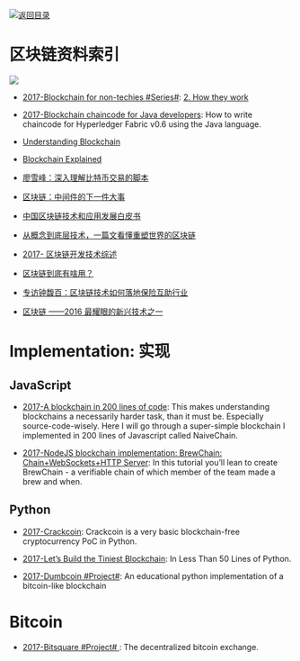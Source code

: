 [![返回目录](https://parg.co/UGo)](https://parg.co/b4z) 
 


# 区块链资料索引

![](https://cdn-images-1.medium.com/max/2000/1*BphKK1wX2TbhiFmbUFtI5w.jpeg)

* [2017-Blockchain for non-techies #Series#](https://hackernoon.com/blockchain-for-non-techies-2-how-they-work-2f94d313c7e5): [2. How they work](https://hackernoon.com/blockchain-for-non-techies-2-how-they-work-2f94d313c7e5)

* [2017-Blockchain chaincode for Java developers](https://parg.co/bRM): How to write chaincode for Hyperledger Fabric v0.6 using the Java language.

* [Understanding Blockchain](https://iot-for-all.com/understanding-blockchain-5cda2919efff#.m7ei7v4lt)

* [Blockchain Explained](https://medium.com/ymedialabs-innovation/blockchain-explained-cdcf5beb30f5#.tvx66vn0j)

* [廖雪峰：深入理解比特币交易的脚本](https://zhuanlan.zhihu.com/p/24838810)

* [区块链：中间件的下一件大事](http://www.infoq.com/cn/articles/blockchain-middleware)

* [中国区块链技术和应用发展白皮书](http://chainb.com/download/%E5%B7%A5%E4%BF%A1%E9%83%A8-%E4%B8%AD%E5%9B%BD%E5%8C%BA%E5%9D%97%E9%93%BE%E6%8A%80%E6%9C%AF%E5%92%8C%E5%BA%94%E7%94%A8%E5%8F%91%E5%B1%95%E7%99%BD%E7%9A%AE%E4%B9%A61014.pdf)

* [从概念到底层技术，一篇文看懂重塑世界的区块链](http://mp.weixin.qq.com/s?__biz=MjM5MDE0Mjc4MA==&mid=2650994345&idx=1&sn=0999eb0d4e2b0819751a6b73334c2b0c&chksm=bdbf0efa8ac887ec4eab294794fec20f6883f181f25eb3bf0c41cb1eb27c62a0789e47251772&mpshare=1&scene=1&srcid=10103NGYuJvWEPqZ2Xss6Vcc#rd)

* [2017- 区块链开发技术综述](http://mp.weixin.qq.com/s/LSTYz1LyRdrhOwbg0f4v2A)

- [区块链到底有啥用？ ](http://mp.weixin.qq.com/s?__biz=MzA5Mzk0MDU1Ng==&mid=2650893865&idx=1&sn=a9a5ec4388100528c69a2629725a6dc7&chksm=8ba3f00abcd4791cec625842185a7948d03d1a82afdd2bf550cac2becab1cfa65a27a266e22d&scene=0#wechat_redirect)

- [专访钟馥百：区块链技术如何落地保险互助行业](http://www.infoq.com/cn/news/2016/08/zhongfubai-interview)

- [区块链 ——2016 最耀眼的新兴技术之一 ](http://mp.weixin.qq.com/s?__biz=MzI3MzEzMDI1OQ==&mid=2651815383&idx=1&sn=dd55f73df9f054b4d1354675f76b2f61)

# Implementation: 实现

## JavaScript

* [2017-A blockchain in 200 lines of code](http://6me.us/8sPpk): This makes understanding blockchains a necessarily harder task, than it must be. Especially source-code-wisely. Here I will go through a super-simple blockchain I implemented in 200 lines of Javascript called NaiveChain.

* [2017-NodeJS blockchain implementation: BrewChain: Chain+WebSockets+HTTP Server](http://www.darrenbeck.co.uk/blockchain/nodejs/nodejscrypto/): In this tutorial you’ll lean to create BrewChain - a verifiable chain of which member of the team made a brew and when.

## Python

* [2017-Crackcoin](https://github.com/DutchGraa/crackcoin): Crackcoin is a very basic blockchain-free cryptocurrency PoC in Python.

* [2017-Let’s Build the Tiniest Blockchain](https://parg.co/baX): In Less Than 50 Lines of Python.

- [2017-Dumbcoin #Project#](https://parg.co/UsN): An educational python implementation of a bitcoin-like blockchain

# Bitcoin

* [2017-Bitsquare #Project# ](https://github.com/bitsquare/bitsquare): The decentralized bitcoin exchange.

